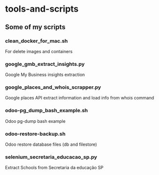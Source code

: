 # tools-and-scripts

## Some of my scripts

### clean_docker_for_mac.sh

For delete images and containers

### google_gmb_extract_insights.py

Google My Business insights extraction

### google_places_and_whois_scrapper.py

Google places API extract information and load info from whois command

### odoo-pg_dump_bash_example.sh

Odoo pg-dump bash example

### odoo-restore-backup.sh

Odoo restore database files (db and filestore)

### selenium_secretaria_educacao_sp.py

Extract Schools from Secretaria da educação SP
